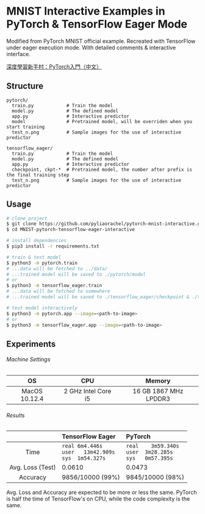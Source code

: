 # MNIST Interactive Examples in PyTorch & TensorFlow Eager Mode

Modified from PyTorch MNIST official example. Recreated with TensorFlow under eager execution mode. With detailed comments & interactive interface.

[深度學習新手村：PyTorch入門（中文）](https://pyliaorachel.github.io/blog/tech/deeplearning/2017/10/16/getting-started-with-deep-learning-with-pytorch.html)

## Structure

```
pytorch/
  train.py            # Train the model
  model.py            # The defined model
  app.py              # Interactive predictor
  model               # Pretrained model, will be overriden when you start training
  test_n.png          # Sample images for the use of interactive predictor
  
tensorflow_eager/
  train.py            # Train the model
  model.py            # The defined model
  app.py              # Interactive predictor
  checkpoint, ckpt-*  # Pretrained model, the number after prefix is the final training step
  test_n.png          # Sample images for the use of interactive predictor
```

## Usage

```bash
# clone project
$ git clone https://github.com/pyliaorachel/pytorch-mnist-interactive.git
$ cd MNIST-pytorch-tensorflow-eager-interactive

# install dependencies
$ pip3 install -r requirements.txt

# train & test model
$ python3 -m pytorch.train
# ...data will be fetched to ../data/
# ...trained model will be saved to ./pytorch/model
# or
$ python3 -m tensorflow_eager.train
# ...data will be fetched to somewhere
# ...trained model will be saved to ./tensorflow_eager/checkpoint & ./tensorflow_eager/ckpt-*

# test model interactively
$ python3 -m pytorch.app --image=<path-to-image>
# or
$ python3 -m tensorflow_eager.app --image=<path-to-image>
```

## Experiments

###### Machine Settings

|OS|CPU|Memory|
|:-:|:-:|:-:|
|MacOS 10.12.4|2 GHz Intel Core i5|16 GB 1867 MHz LPDDR3|

###### Results

||TensorFlow Eager|PyTorch|
|:-:|:-|:-|
|Time|`real	6m4.446s` </br> `user	13m42.909s` </br> `sys	1m54.327s`|`real	3m59.340s` </br> `user	3m28.285s` </br> `sys	0m57.395s`|
|Avg. Loss (Test)|0.0610|0.0473|
|Accuracy| 9856/10000 (99%) | 9845/10000 (98%) |

Avg. Loss and Accuracy are expected to be more or less the same. PyTorch is half the time of TensorFlow's on CPU, while the code complexity is the same.
